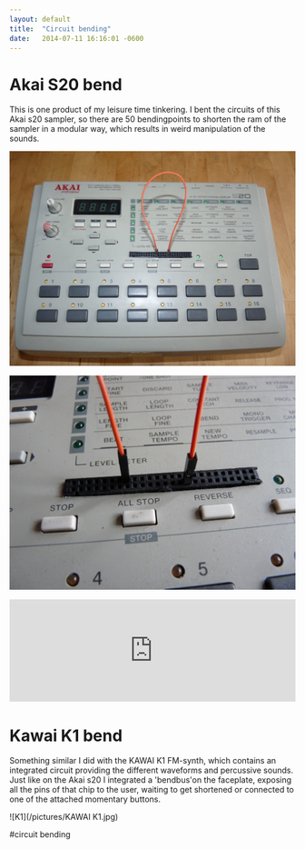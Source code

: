```yaml
---
layout: default
title:  "Circuit bending"
date:   2014-07-11 16:16:01 -0600
---
```

# Akai S20 bend

This is one product of my leisure time tinkering. I bent the circuits of this Akai s20 sampler, so there are 50 bendingpoints to shorten the ram of the sampler in a modular way, which results in weird manipulation of the sounds.

![sampl1](/pictures/sampl1.JPG)

![sampl2](/pictures/sampl2.JPG)



<iframe width="100%" height="180" scrolling="no" frameborder="no" src="https://w.soundcloud.com/player/?url=https%3A//api.soundcloud.com/tracks/322708993&amp;auto_play=false&amp;hide_related=true&amp;show_comments=false&amp;show_user=false&amp;show_reposts=false&amp;visual=false"></iframe>

# Kawai K1 bend

Something similar I did with the KAWAI K1 FM-synth, which contains an integrated circuit providing the different
waveforms and percussive sounds. Just like on the Akai s20 I integrated a 'bendbus'on the faceplate, exposing all the
pins of that chip to the user, waiting to get shortened or connected to one of the attached momentary buttons.

![K1](/pictures/KAWAI K1.jpg)

#circuit bending
